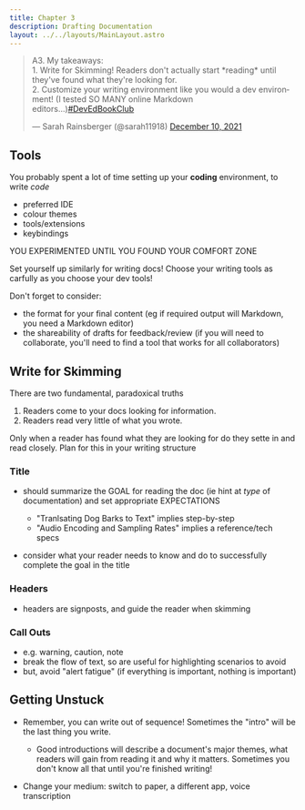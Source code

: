 ```yaml
---
title: Chapter 3
description: Drafting Documentation
layout: ../../layouts/MainLayout.astro
---
```

<blockquote class="twitter-tweet" data-dnt="true"><p lang="en" dir="ltr">A3. My takeaways:<br>1. Write for Skimming! Readers don&#39;t actually start *reading* until they&#39;ve found what they&#39;re looking for.<br>2. Customize your writing environment like you would a dev environment! (I tested SO MANY online Markdown editors...)<a href="https://twitter.com/hashtag/DevEdBookClub?src=hash&amp;ref_src=twsrc%5Etfw">#DevEdBookClub</a></p>&mdash; Sarah Rainsberger (@sarah11918) <a href="https://twitter.com/sarah11918/status/1469135711811031044?ref_src=twsrc%5Etfw">December 10, 2021</a></blockquote><script async src="https://platform.twitter.com/widgets.js" charset="utf-8"></script>


## Tools

You probably spent a lot of time setting up your **coding** environment, to write *code*
- preferred IDE
- colour themes
- tools/extensions
- keybindings

YOU EXPERIMENTED UNTIL YOU FOUND YOUR COMFORT ZONE

Set yourself up similarly for writing docs! Choose your writing tools as carfully as you choose your dev tools!

Don't forget to consider:
- the format for your final content (eg if required output will Markdown, you need a Markdown editor)
- the shareability of drafts for feedback/review (if you will need to collaborate, you'll need to find a tool that works for all collaborators)

## Write for Skimming

There are two fundamental, paradoxical truths
1. Readers come to your docs looking for information.
2. Readers read very little of what you wrote.

Only when a reader has found what they are looking for do they sette in and read closely. Plan for this in your writing structure

### Title

- should summarize the GOAL for reading the doc (ie hint at *type* of documentation) and set appropriate EXPECTATIONS

    - "Tranlsating Dog Barks to Text" implies step-by-step
    - "Audio Encoding and Sampling Rates" implies a reference/tech specs
- consider what your reader needs to know and do to successfully complete the goal in the title 

### Headers
- headers are signposts, and guide the reader when skimming

### Call Outs
- e.g. warning, caution, note
- break the flow of text, so are useful for highlighting scenarios to avoid
- but, avoid "alert fatigue" (if everything is important, nothing is important)

## Getting Unstuck

- Remember, you can write out of sequence! Sometimes the "intro" will be the last thing you write.

    - Good introductions will describe a document's major themes, what readers will gain from reading it and why it matters. Sometimes you don't know all that until you're finished writing!

- Change your medium: switch to paper, a different app, voice transcription